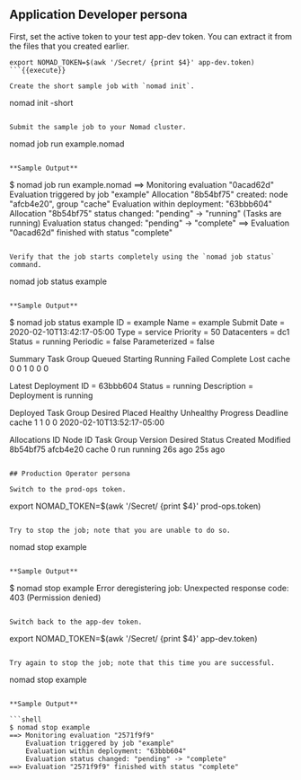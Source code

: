 
## Application Developer persona

First, set the active token to your test app-dev token. You can extract it from
the files that you created earlier.

```
export NOMAD_TOKEN=$(awk '/Secret/ {print $4}' app-dev.token)
```{{execute}}

Create the short sample job with `nomad init`.

```
nomad init -short
```{{execute}}

Submit the sample job to your Nomad cluster.

```
nomad job run example.nomad
```{{execute}}

**Sample Output**

```
$ nomad job run example.nomad
==> Monitoring evaluation "0acad62d"
    Evaluation triggered by job "example"
    Allocation "8b54bf75" created: node "afcb4e20", group "cache"
    Evaluation within deployment: "63bbb604"
    Allocation "8b54bf75" status changed: "pending" -> "running" (Tasks are running)
    Evaluation status changed: "pending" -> "complete"
==> Evaluation "0acad62d" finished with status "complete"
```

Verify that the job starts completely using the `nomad job status` command.

```
nomad job status example
```{{execute}}

**Sample Output**

```
$ nomad job status example
ID            = example
Name          = example
Submit Date   = 2020-02-10T13:42:17-05:00
Type          = service
Priority      = 50
Datacenters   = dc1
Status        = running
Periodic      = false
Parameterized = false

Summary
Task Group  Queued  Starting  Running  Failed  Complete  Lost
cache       0       0         1        0       0         0

Latest Deployment
ID          = 63bbb604
Status      = running
Description = Deployment is running

Deployed
Task Group  Desired  Placed  Healthy  Unhealthy  Progress Deadline
cache       1        1       0        0          2020-02-10T13:52:17-05:00

Allocations
ID        Node ID   Task Group  Version  Desired  Status   Created  Modified
8b54bf75  afcb4e20  cache       0        run      running  26s ago  25s ago
```

## Production Operator persona

Switch to the prod-ops token.

```
export NOMAD_TOKEN=$(awk '/Secret/ {print $4}' prod-ops.token)
```{{execute}}

Try to stop the job; note that you are unable to do so.

```
nomad stop example
```{{execute}}

**Sample Output**

```
$ nomad stop example
Error deregistering job: Unexpected response code: 403 (Permission denied)
```

Switch back to the app-dev token.

```
export NOMAD_TOKEN=$(awk '/Secret/ {print $4}' app-dev.token)
```{{execute}}

Try again to stop the job; note that this time you are successful.

```
nomad stop example
```{{execute}}

**Sample Output**

```shell
$ nomad stop example
==> Monitoring evaluation "2571f9f9"
    Evaluation triggered by job "example"
    Evaluation within deployment: "63bbb604"
    Evaluation status changed: "pending" -> "complete"
==> Evaluation "2571f9f9" finished with status "complete"
```
